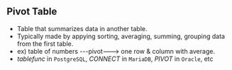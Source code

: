 ## Pivot Table

- Table that summarizes data in another table.
- Typically made by appying sorting, averaging, summing, grouping data from the first table.
- ex) table of numbers ---pivot---> one row & column with average.
- *tablefunc* in `PostgreSQL`, *CONNECT* in `MariaDB`, *PIVOT* in `Oracle`, etc